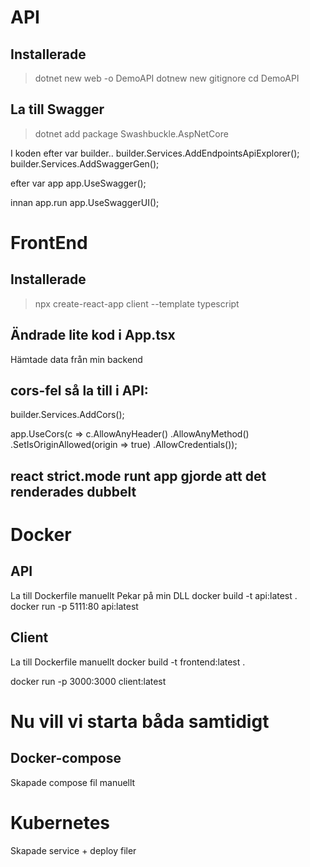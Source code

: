 # API

## Installerade 
> dotnet new web -o DemoAPI
> dotnew new gitignore
> cd DemoAPI

## La till Swagger
> dotnet add package Swashbuckle.AspNetCore

I koden efter var builder..
builder.Services.AddEndpointsApiExplorer();
builder.Services.AddSwaggerGen();

efter var app
app.UseSwagger();

innan app.run
app.UseSwaggerUI();

# FrontEnd

## Installerade

 > npx create-react-app client --template typescript

## Ändrade lite kod i App.tsx

Hämtade data från min backend

## cors-fel så la till i API:
builder.Services.AddCors();

app.UseCors(c => c.AllowAnyHeader()
        .AllowAnyMethod()
        .SetIsOriginAllowed(origin => true)
        .AllowCredentials());

## react strict.mode runt app gjorde att det renderades dubbelt

# Docker

## API

La till Dockerfile manuellt
Pekar på min DLL
docker build -t api:latest .
docker run -p 5111:80 api:latest

## Client

La till Dockerfile manuellt
docker build -t frontend:latest .

docker run -p 3000:3000 client:latest

# Nu vill vi starta båda samtidigt

## Docker-compose

Skapade compose fil manuellt

# Kubernetes

Skapade service + deploy filer